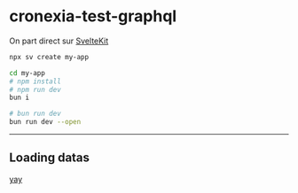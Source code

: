 # cronexia-test-graphql

On part direct sur [SvelteKit](https://svelte.dev/docs/kit/creating-a-project)

```bash
npx sv create my-app

cd my-app
# npm install
# npm run dev
bun i

# bun run dev
bun run dev --open
```

---

## Loading datas

[yay](https://svelte.dev/docs/kit/load)
